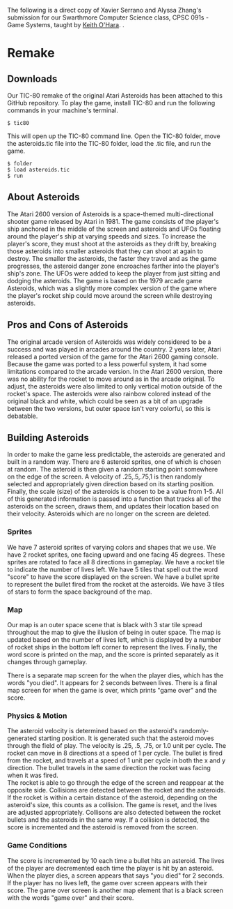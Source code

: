 The following is a direct copy of Xavier Serrano and Alyssa Zhang's submission for our Swarthmore Computer Science class, CPSC 091s - Game Systems, taught by [Keith O'Hara](https://drablab.org/keithohara/). 
.

# Remake
## Downloads
Our TIC-80 remake of the original Atari Asteroids has been attached to this GitHub repository. To play the game, install TIC-80 and run the following commands in your machine's terminal.
```
$ tic80
```
This will open up the TIC-80 command line. Open the TIC-80 folder, move the asteroids.tic file into the TIC-80 folder, load the .tic file, and run the game.
```
$ folder
$ load asteroids.tic
$ run
```
## About Asteroids
The Atari 2600 version of Asteroids is a space-themed multi-directional shooter game released by Atari in 1981. The game consists of the player's ship anchored in the middle of the screen and asteroids and UFOs floating around the player's ship at varying speeds and sizes. To increase the player's score, they must shoot at the asteroids as they drift by, breaking those asteroids into smaller asteroids that they can shoot at again to destroy. The smaller the asteroids, the faster they travel and as the game progresses, the asteroid danger zone encroaches farther into the player's ship's zone. The UFOs were added to keep the player from just sitting and dodging the asteroids. The game is based on the 1979 arcade game Asteroids, which was a slightly more complex version of the game where the player's rocket ship could move around the screen while destroying asteroids.

## Pros and Cons of Asteroids
The original arcade version of Asteroids was widely considered to be a success and was played in arcades around the country. 2 years later, Atari released a ported version of the game for the Atari 2600 gaming console. Because the game was ported to a less powerful system, it had some limitations compared to the arcade version.  In the Atari 2600 version, there was no ability for the rocket to move around as in the arcade original. To adjust, the asteroids were also limited to only vertical motion outside of the rocket's space. The asteroids were also rainbow colored instead of the original black and white, which could be seen as a bit of an upgrade between the two versions, but outer space isn't very colorful, so this is debatable.


## Building Asteroids
In order to make the game less predictable, the asteroids are generated and built in a random way.  There are 6 asteroid sprites, one of which is chosen at random. The asteroid is then given a random starting point somewhere on the edge of the screen. A velocity of .25,.5,.75,1 is then randomly selected and appropriately given direction based on its starting position.  Finally, the scale (size) of the asteroids is chosen to be a value from 1-5.  All of this generated information is passed into a function that tracks all of the asteroids on the screen, draws them, and updates their location based on their velocity. Asteroids which are no longer on the screen are deleted.

### Sprites
We have 7 asteroid sprites of varying colors and shapes that we use.
We have 2 rocket sprites, one facing upward and one facing 45 degrees. These sprites are rotated to face all 8 directions in gameplay.
We have a rocket tile to indicate the number of lives left.
We have 5 tiles that spell out the word "score" to have the score displayed on the screen.
We have a bullet sprite to represent the bullet fired from the rocket at the asteroids.
We have 3 tiles of stars to form the space background of the map.

### Map
Our map is an outer space scene that is black with 3 star tile spread throughout the map to give the illusion of being in outer space.  The map is updated based on the number of lives left, which is displayed by a number of rocket ships in the bottom left corner to represent the lives. Finally, the word score is printed on the map, and the score is printed separately as it changes through gameplay.

There is a separate map screen for the when the player dies, which has the words "you died". It appears for 2 seconds between lives.
There is a final map screen for when the game is over, which prints "game over" and the score. 

### Physics & Motion
The asteroid velocity is determined based on the asteroid's randomly-generated starting position. It is generated such that the asteroid moves through the field of play. The velocity is .25, .5, .75, or 1.0 unit per cycle.
The rocket can move in 8 directions at a speed of 1 per cycle.
The bullet is fired from the rocket, and travels at a speed of 1 unit per cycle in both the x and y direction. The bullet travels in the same direction the rocket was facing when it was fired.  
The rocket is able to go through the edge of the screen and reappear at the opposite side. 
Collisions are detected between the rocket and the asteroids. If the rocket is within a certain distance of the asteroid, depending on the asteroid's size, this counts as a collision. The game is reset, and the lives are adjusted appropriately.
Collisons are also detected between the rocket bullets and the asteroids in the same way. If a collision is detected, the score is incremented and the asteroid is removed from the screen.

### Game Conditions
The score is incremented by 10 each time a bullet hits an asteroid. 
The lives of the player are decremented each time the player is hit by an asteroid.
When the player dies, a screen appears that says "you died" for 2 seconds.
If the player has no lives left, the game over screen appears with their score. The game over screen is another map element that is a black screen with the words "game over" and their score.
